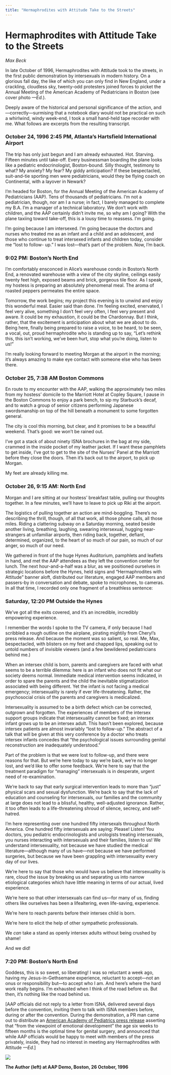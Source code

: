 ```yaml
---
title: "Hermaphrodites with Attitude Take to the Streets"
---
```


# Hermaphrodites with Attitude Take to the Streets

_Max Beck_

In late October of 1996, Hermaphrodites with Attitude took to the streets, in the first public demonstration by intersexuals in modern history. On a glorious fall day, the like of which you can only find in New England, under a crackling, cloudless sky, twenty-odd protesters joined forces to picket the Annual Meeting of the American Academy of Pediatricians in Boston (see cover photo _—Ed._).

Deeply aware of the historical and personal significance of the action, and—correctly—surmising that a notebook diary would not be practical on such a whirlwind, windy week-end, I took a small hand-held tape recorder with me. What follows are excerpts from the resulting transcript.

### October 24, 1996 2:45 PM, Atlanta’s Hartsfield International Airport

The trip has only just begun and I am already exhausted. Hot. Starving. Fifteen minutes until take-off. Every businessman boarding the plane looks like a pediatric endocrinologist, Boston-bound. Silly thought, testimony to what? My anxiety? My fear? My giddy anticipation? If these bespectacled, suit-and-tie sporting men were pediatricians, would they be flying coach on Continental, with a layover in Newark?

I’m headed for Boston, for the Annual Meeting of the American Academy of Pediatricians (AAP). Tens of thousands of pediatricians. I’m not a pediatrician, though, nor am I a nurse; in fact, I barely managed to complete my B.A. I’m a manager of a technical laboratory. We don’t work with children, and the AAP certainly didn’t invite me, so why am I going? With the plane taxiing toward take-off, this is a lousy time to reassess. I’m going.

I’m going because I am intersexed. I’m going because the doctors and nurses who treated me as an infant and a child and an adolescent, and those who continue to treat intersexed infants and children today, consider me “lost to follow- up.” I was lost—that’s part of the problem. Now, I’m back.

### 9:02 PM: Boston’s North End

I’m comfortably ensconced in Alice’s warehouse condo in Boston’s North End, a renovated warehouse with a view of the city skyline, ceilings easily twenty feet high, exposed beams and brick, gorgeous tile floor. As I speak, my hostess is preparing an absolutely phenomenal meal. The aroma of roasted peppers permeates the entire space.

Tomorrow, the work begins; my project this evening is to unwind and enjoy this wonderful meal. Easier said than done. I’m feeling excited, enervated, I feel very alive, something I don’t feel very often, I feel very present and aware. It could be my exhaustion, it could be the Chardonnay. But I think, rather, that the excitement is anticipation about what we are about to do. Being here, finally being prepared to raise a voice, to be heard, to be seen, a vocal, out, proud hermaphrodite who is standing up to say, “Let’s rethink this, this isn’t working, we’ve been hurt, stop what you’re doing, listen to us!”

I’m really looking forward to meeting Morgan at the airport in the morning; it’s always amazing to make eye contact with someone else who has been there.

### October 25, 7:38 AM Boston Commons

En route to my encounter with the AAP, walking the approximately two miles from my hostess’ domicile to the Marriott Hotel at Copley Square, I pause in the Boston Commons to enjoy a park bench, to sip my Starbuck’s decaf, and to watch a group of senior citizens performing Japanese swordsmanship on top of the hill beneath a monument to some forgotten general.

The city is cool this morning, but clear, and it promises to be a beautiful weekend. That’s good: we won’t be rained out.

I’ve got a stack of about ninety ISNA brochures in the bag at my side, crammed in the inside pocket of my leather jacket. If I want these pamphlets to get inside, I’ve got to get to the site of the Nurses’ Panel at the Marriott before they close the doors. Then it’s back out to the airport, to pick up Morgan.

My feet are already killing me.

### October 26, 9:15 AM: North End

Morgan and I are sitting at our hostess’ breakfast table, pulling our thoughts together. In a few minutes, we’ll have to leave to pick up Riki at the airport.

The logistics of pulling together an action are mind-boggling. There’s no describing the thrill, though, of all that work, all those phone calls, all those miles. Riding a clattering subway on a Saturday morning, seated beside another living, breathing, laughing, swearing intersexual, hugging near-strangers at unfamiliar airports, then riding back, together, defiant, determined, organized, to the heart of so much of our pain, so much of our anger, so much of our need.

We gathered in front of the huge Hynes Auditorium, pamphlets and leaflets in hand, and met the AAP attendees as they left the convention center for lunch. The next hour-and-a-half was a blur, as we positioned ourselves in strategic locations before the Hynes, held signs and “Hermaphrodites with Attitude” banner aloft, distributed our literature, engaged AAP members and passers-by in conversation and debate, spoke to microphones, to cameras. In all that time, I recorded only one fragment of a breathless sentence:

### Saturday, 12:20 PM Outside the Hynes

We’ve got all the exits covered, and it’s an incredible, incredibly empowering experience.

I remember the words I spoke to the TV camera, if only because I had scribbled a rough outline on the airplane, pirating mightily from Cheryl’s press release. And because the moment was so salient, so real. Me, Max, bespectacled, with blisters on my feet and chapped lips, speaking out to untold numbers of invisible viewers (and a few bewildered pediatricians behind me.)

When an intersex child is born, parents and caregivers are faced with what seems to be a terrible dilemma: here is an infant who does not fit what our society deems normal. Immediate medical intervention seems indicated, in order to spare the parents and the child the inevitable stigmatization associated with being different. Yet the infant is not facing a medical emergency; intersexuality is rarely if ever life-threatening. Rather, the psychosocial crisis of the parents and caregivers is medicalized.

Intersexuality is assumed to be a birth defect which can be corrected, outgrown and forgotten. The experiences of members of the intersex support groups indicate that intersexuality cannot be fixed; an intersex infant grows up to be an intersex adult. This hasn’t been explored, because intersex patients are almost invariably “lost to follow-up.” The abstract of a talk that will be given at this very conference by a doctor who treats intersex infants concedes that “the psychological issues surrounding genital reconstruction are inadequately understood.”

Part of the problem is that we were lost to follow-up, and there were reasons for that. But we’re here today to say we’re back, we’re no longer lost, and we’d like to offer some feedback. We’re here to say that the treatment paradigm for “managing” intersexuals is in desperate, urgent need of re-examination.

We’re back to say that early surgical intervention leads to more than “just” physical scars and sexual dysfunction. We’re back to say that the lack of education and counseling for intersexuals, our families and the community at large does not lead to a blissful, healthy, well-adjusted ignorance. Rather, it too often leads to a life-threatening shroud of silence, secrecy, and self-hatred.

I’m here representing over one hundred fifty intersexals throughout North America. One hundred fifty intersexuals are saying: Please! Listen! You doctors, you pediatric endocrinologists and urologists treating intersexuals, you nurses interacting with intersexuals and their families, listen to us! We understand intersexuality, not because we have studied the medical literature—although many of us have—not because we have performed surgeries, but because we have been grappling with intersexuality every day of our lives.

We’re here to say that those who would have us believe that intersexuality is rare, cloud the issue by breaking us and separating us into narrow etiological categories which have little meaning in terms of our actual, lived experience.

We’re here so that other intersexuals can find us—for many of us, finding others like ourselves has been a lifealtering, even life-saving, experience.

We’re here to reach parents before their intersex child is born.

We’re here to elicit the help of other sympathetic professionals.

We _can_ take a stand as openly intersex adults without being crushed by shame!

And we did!

### 7:20 PM: Boston’s North End

Goddess, this is so sweet, so liberating! I was so reluctant a week ago, having my Jesus-in-Gethsemane experience, reluctant to accept—not an onus or responsibility but—to accept who I am. And here’s where the hard work really begins. I’m exhausted when I think of the road before us. But then, it’s nothing like the road behind us.

\[AAP officials did not reply to a letter from ISNA, delivered several days before the convention, inviting them to talk with ISNA members before, during or after the convention. During the demonstration, a PR man came out to distribute an [American Academy of Pediatrics press release][1] asserting that “from the viewpoint of emotional development” the age six weeks to fifteen months is the optimal time for genital surgery, and announced that while AAP officials would be happy to meet with members of the press privately, inside, they had no interest in meeting any Hermaphrodites with Attitude _—Ed._\]

![](/files/images/silence-762.jpg)

**The Author (left) at AAP Demo, Boston, 26 October, 1996**

[1]: /books/chrysalis/aap
